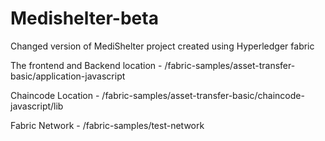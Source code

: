 # Medishelter-beta
Changed version of MediShelter project created using Hyperledger fabric

The frontend and Backend location - /fabric-samples/asset-transfer-basic/application-javascript

Chaincode Location - /fabric-samples/asset-transfer-basic/chaincode-javascript/lib

Fabric Network - /fabric-samples/test-network


